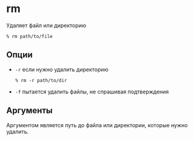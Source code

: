 # rm
Удаляет файл или директорию

```
% rm path/to/file
```

## Опции
- `-r` если нужно удалить директорию

   `% rm -r path/to/dir`

- `-f` пытается удалить файлы, не спрашивая подтверждения

## Аргументы
Аргументом является путь до файла или директории, которые нужно удалить.
